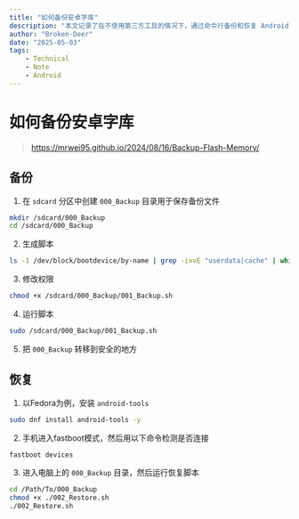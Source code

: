 ```yaml
---
title: "如何备份安卓字库"
description: "本文记录了在不使用第三方工具的情况下，通过命令行备份和恢复 Android 字库（分区镜像）的方法。"
author: "Broken-Deer"
date: "2025-05-03"
tags:
    - Technical
    - Note
    - Android
---
```


# 如何备份安卓字库

> https://mrwei95.github.io/2024/08/16/Backup-Flash-Memory/

## 备份

1. 在 `sdcard` 分区中创建 `000_Backup` 目录用于保存备份文件

```bash
mkdir /sdcard/000_Backup
cd /sdcard/000_Backup
```

2. 生成脚本

```bash
ls -1 /dev/block/bootdevice/by-name | grep -ixvE "userdata|cache" | while IFS= read -r name; do echo "dd if=/dev/block/bootdevice/by-name/$name of=/sdcard/000_Backup/$name.img" >> /sdcard/000_Backup/001_Backup.sh; echo "fastboot flash $name $name.img" >> /sdcard/000_Backup/002_Restore.sh; done
```

3. 修改权限

```bash
chmod +x /sdcard/000_Backup/001_Backup.sh
```

4. 运行脚本

```bash
sudo /sdcard/000_Backup/001_Backup.sh
```

5. 把 `000_Backup` 转移到安全的地方

## 恢复

1. 以Fedora为例，安装 `android-tools`

```bash
sudo dnf install android-tools -y
```

2. 手机进入fastboot模式，然后用以下命令检测是否连接

```bash
fastboot devices
```

3. 进入电脑上的 `000_Backup` 目录，然后运行恢复脚本

```bash
cd /Path/To/000_Backup
chmod +x ./002_Restore.sh
./002_Restore.sh
```
